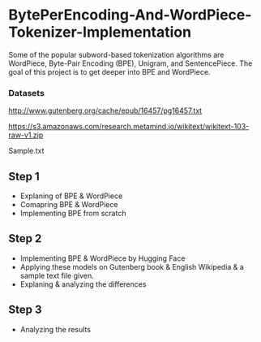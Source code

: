 # BytePerEncoding-And-WordPiece-Tokenizer-Implementation

Some of the popular subword-based tokenization algorithms are WordPiece, Byte-Pair Encoding (BPE), Unigram, and SentencePiece. The goal of this project is to get deeper into BPE and WordPiece.

### Datasets

http://www.gutenberg.org/cache/epub/16457/pg16457.txt

https://s3.amazonaws.com/research.metamind.io/wikitext/wikitext-103-raw-v1.zip

Sample.txt

## Step 1

* Explaning of BPE & WordPiece
* Comapring BPE & WordPiece
* Implementing BPE from scratch

## Step 2

* Implementing BPE & WordPiece by Hugging Face
* Applying these models on Gutenberg book & English Wikipedia & a sample text file given.
* Explaning & analyzing the differences

## Step 3

* Analyzing the results


